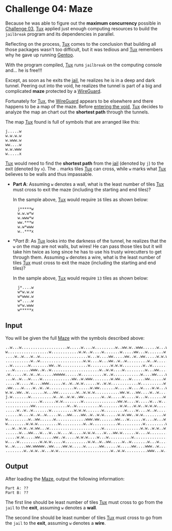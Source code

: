 # Challenge 04: Maze

Because he was able to figure out the **maximum concurrency** possible in
[Challenge 03](../challenge03), [Tux] applied just enough computing resources
to build the `jailbreak` program and its dependencies in parallel.

Reflecting on the process, [Tux] comes to the conclusion that building all
those packages wasn't too difficult, but it was tedious and [Tux] remembers why
he gave up running [Gentoo].

With the program compiled, [Tux] runs `jailbreak` on the computing console
and... he is free!!!

Except, as soon as he exits the [jail], he realizes he is in a deep and dark
tunnel.  Peering out into the void, he realizes the tunnel is part of a big and
complicated **maze** protected by a [WireGuard].

Fortunately for [Tux], the [WireGuard] appears to be elsewhere and there
happens to be a map of the maze.  Before [entering the void], [Tux] decides to
analyze the map an chart out the **shortest path** through the tunnels.

The map [Tux] found is full of symbols that are arranged like this:

    j.....w
    w.w.w.w
    w.www.w
    ww....w
    w.w.www
    w.....x
    
[Tux] would need to find the **shortest path** from the [jail] (denoted by `j`)
to the exit (denoted by `x`).  The `.` marks tiles [Tux] can cross, while `w`
marks what [Tux] believes to be walls and thus impassable.

- **Part A**: Assuming `w` denotes a wall, what is the least number of tiles
  [Tux] must cross to exit the maze (including the starting and end tiles)?
  
    In the sample above, [Tux] would require `16` tiles as shown below:
    
        j*****w
        w.w.w*w
        w.www*w
        ww.***w
        w.w*www
        w..***x
        
- **Part B*: As [Tux] looks into the darkness of the tunnel, he realizes that
  the `w` on the map are not walls, but wires!  He can pass those tiles but it
  will take him twice as long since he has to use his trusty wirecutters to get
  through them.  Assuming `w` denotes a wire, what is the least number of tiles
  [Tux] must cross to exit the maze (including the starting and end tiles)?
  
    In the sample above, [Tux] would require `13` tiles as shown below:
    
        j*....w
        w*w.w.w
        w*www.w
        w*....w
        w*w.www
        w*****x
    
## Input

You will be given the full [Maze] with the symbols described above:
    
    ..w...w....................w.....w....w.........w..ww.w..www......w...w.........
    w..................w............w.w..w....w.......w.....ww...w.......w.......www
    ....w..w...w..w.....................w...w....ww.....ww..w..ww.....w.w.w..w.w....
    ...........w..w...................w.w....w...ww..w..w.........w..w.....w.w....ww
    ..w.......w........ww..w............w.........w.w.w.........w..w........w......x
    ...w.......www..w..w.....................w..w.w....w.........w...ww......ww..www
    .w......w..w..w......wwwww......w..........w..w............w....ww....w....w....
    ...w..w...w....w.............ww..w.www........w.ww....w......ww......w.....ww...
    .....w.....w....www......w..w..w.w......w..w.w............w..........w..w.......
    .ww....w....w..w..w...........w......w.ww.......w.....w....w....w.w...w.....w.ww
    w.w..ww..w.......w...ww........w..w.w.w...........ww.w...ww....w..w....w.ww.w...
    j.w.......w..........w..w..w.w..ww........w..w.....w.....w...w.......w....w.....
    ...............w......w.w........w...............ww.w....w.....w...w......w.....
    ...........ww..............w..w..........w........w.w...w.w..w.w.w..............
    .....w..w..w.......w..........w.w.w.......w.........w....w....w..w..............
    ......w....w..w..w.....w...ww....ww..w..w.w......w.w.ww..w.w.........w.www...w..
    w.........w..ww......w.............www.ww.......ww...w......w....w...w...w......
    w........w.w.w.........w..........w..w...........w..........w.........w...w.....
    ...w..w.w..w.ww...w.......................w................w.w..w.w..w...w....w.
    ......w...ww...w...w...w....w.....w.w.w....w...ww.w......w....w.........w.....w.
    .....w.w.....ww......ww..w.....w.w.w....w...w..........w...............w..w...w.
    w....w.........w.w.w.....w..........w.w..w..ww.....w..w.......w...w....ww...wwww
    w..w.....ww.wwwww..ww....ww.w.....w......ww......w.....ww....www..w....w........
    ........w..w.w..w...w.w.......................w..w.w..........www...w....w....ww

## Output

After loading the [Maze], output the following information:

    Part A: ??
    Part B: ??
    
The first line should be least number of tiles [Tux] must cross to go from the
`jail` to the **exit**, assuming `w` denotes a **wall**.

The second line should be least number of tiles [Tux] must cross to go from the
`jail` to the **exit**, assuming `w` denotes a **wire**.

[Tux]: https://en.wikipedia.org/wiki/Tux_(mascot)
[jail]: https://en.wikipedia.org/wiki/FreeBSD_jail
[Beastie]: https://en.wikipedia.org/wiki/BSD_Daemon
[hacktoberfest]: https://hacktoberfest.digitalocean.com/
[BSD]: https://en.wikipedia.org/wiki/Berkeley_Software_Distribution
[Maze]: input.txt
[Gentoo]: https://www.gentoo.org/
[WireGuard]: https://www.wireguard.com/
[entering the void]: https://voidlinux.org/

